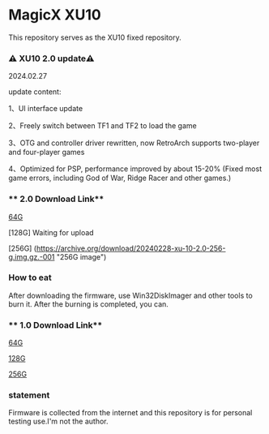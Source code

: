# MagicX XU10  

This repository serves as the XU10 fixed repository.


### ⚠️ XU10 2.0 update⚠️ ###

2024.02.27

update content:

1、UI interface update

2、Freely switch between TF1 and TF2 to load the game

3、OTG and controller driver rewritten, now RetroArch supports two-player and four-player games

4、Optimized for PSP, performance improved by about 15-20% (Fixed most game errors, including God of War, Ridge Racer and other games.)

### ** 2.0 Download Link**

[64G](https://archive.org/download/20240228-xu-10-2.0-64-g.img.gz.-001 "64G image")

[128G] Waiting for upload

[256G] (https://archive.org/download/20240228-xu-10-2.0-256-g.img.gz.-001 "256G image")

### **How to eat** ###

After downloading the firmware, use Win32DiskImager and other tools to burn it. After the burning is completed, you can.

### ** 1.0 Download Link**

[64G](https://archive.org/details/20231209-xu-10-64-g.img.gz.-003 "64G image")

[128G](https://archive.org/details/20231209-xu-10-128-g.img.gz.-003 "128G image")

[256G](https://archive.org/details/20231209-xu-10-256-g.img.gz.-001 "256G image")

### **statement**

Firmware is collected from the internet and this repository is for personal testing use.I'm not the author.